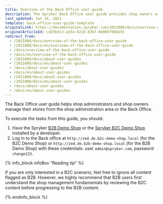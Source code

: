 ```yaml
---
title: Overview of the Back Office user guide
description: The Spryker Back Office user guide provides shop owners with procedures on how to manage the online store in the Back Office using Spryker Commerce OS.
last_updated: Jun 16, 2021
template: back-office-user-guide-template
originalLink: https://documentation.spryker.com/2021080/docs/overview-of-the-back-office-user-guide
originalArticleId: cd25b3c2-a35a-4218-83b7-8b005f969255
redirect_from:
  - /2021080/docs/overview-of-the-back-office-user-guide
  - /2021080/docs/en/overview-of-the-back-office-user-guide
  - /docs/overview-of-the-back-office-user-guide
  - /docs/en/overview-of-the-back-office-user-guide
  - /2021080/docs/about-user-guides
  - /2021080/docs/en/about-user-guides
  - /docs/about-user-guides
  - /docs/en/about-user-guides
  - /2021080/docs/about-user-guides
  - /2021080/docs/en/about-user-guides
  - /docs/about-user-guides
  - /docs/en/about-user-guides
---
```


The Back Office user guide helps shop administrators and shop owners manage their stores from the shop administration area or the Back Office.

To execute the tasks from this guide, you should:

1. Have the Spryker [B2B Demo Shop](https://docs.spryker.com/docs/scos/dev/setup/installing-spryker-with-development-virtual-machine/installing-spryker-with-devvm-on-macos-and-linux.html) or the [Spryker B2C Demo Shop](https://docs.spryker.com/docs/scos/dev/setup/installing-spryker-with-development-virtual-machine/installing-spryker-with-devvm-on-macos-and-linux.html) installed by a developer.
2. Log in to the Back office at `http://zed.de.b2c-demo-shop.local` (for the B2C Demo Shop) or `http://zed.de.b2b-demo-shop.local` (for the B2B Demo Shop)  with these credentials: user `admin@spryker.com`, password `change123`.

{% info_block infoBox "Reading tip" %}

If you are only interested in a B2C scenario, feel free to ignore all content flagged as B2B. However, we highly recommend that B2B users first understand the shop management fundamentals by reviewing the B2C content before progressing to the B2B content.

{% endinfo_block %}
